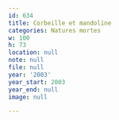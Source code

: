 ```yaml
---
id: 634
title: Corbeille et mandoline
categories: Natures mortes
w: 100
h: 73
location: null
note: null
file: null
year: '2003'
year_start: 2003
year_end: null
image: null

---
```

